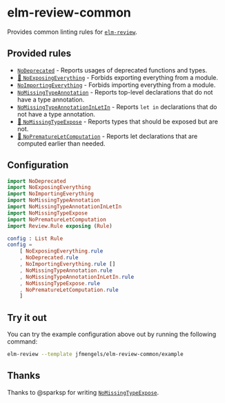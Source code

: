 # elm-review-common

Provides common linting rules for [`elm-review`](https://package.elm-lang.org/packages/jfmengels/elm-review/latest/).


## Provided rules

- [`NoDeprecated`](https://package.elm-lang.org/packages/jfmengels/elm-review-common/1.1.2/NoDeprecated) - Reports usages of deprecated functions and types.
- [🔧 `NoExposingEverything`](https://package.elm-lang.org/packages/jfmengels/elm-review-common/1.1.2/NoExposingEverything "Provides automatic fixes") - Forbids exporting everything from a module.
- [`NoImportingEverything`](https://package.elm-lang.org/packages/jfmengels/elm-review-common/1.1.2/NoImportingEverything) - Forbids importing everything from a module.
- [`NoMissingTypeAnnotation`](https://package.elm-lang.org/packages/jfmengels/elm-review-common/1.1.2/NoMissingTypeAnnotation) - Reports top-level declarations that do not have a type annotation.
- [`NoMissingTypeAnnotationInLetIn`](https://package.elm-lang.org/packages/jfmengels/elm-review-common/1.1.2/NoMissingTypeAnnotationInLetIn) - Reports `let in` declarations that do not have a type annotation.
- [🔧 `NoMissingTypeExpose`](https://package.elm-lang.org/packages/jfmengels/elm-review-common/1.1.2/NoMissingTypeExpose "Provides automatic fixes") - Reports types that should be exposed but are not.
- [🔧 `NoPrematureLetComputation`](https://package.elm-lang.org/packages/jfmengels/elm-review-common/1.1.2/NoPrematureLetComputation) - Reports let declarations that are computed earlier than needed.


## Configuration

```elm
import NoDeprecated
import NoExposingEverything
import NoImportingEverything
import NoMissingTypeAnnotation
import NoMissingTypeAnnotationInLetIn
import NoMissingTypeExpose
import NoPrematureLetComputation
import Review.Rule exposing (Rule)

config : List Rule
config =
    [ NoExposingEverything.rule
    , NoDeprecated.rule
    , NoImportingEverything.rule []
    , NoMissingTypeAnnotation.rule
    , NoMissingTypeAnnotationInLetIn.rule
    , NoMissingTypeExpose.rule
    , NoPrematureLetComputation.rule
    ]
```

## Try it out

You can try the example configuration above out by running the following command:

```bash
elm-review --template jfmengels/elm-review-common/example
```


## Thanks

Thanks to @sparksp for writing [`NoMissingTypeExpose`](https://package.elm-lang.org/packages/jfmengels/elm-review-common/1.1.2/NoMissingTypeExpose).
